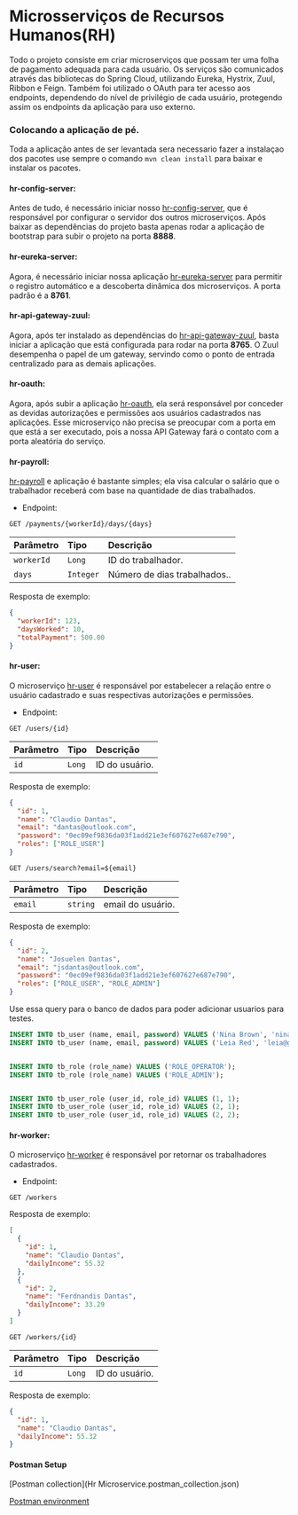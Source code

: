 # Microsserviços de Recursos Humanos(RH)

Todo o projeto consiste em criar microserviços que possam ter uma folha de pagamento adequada para cada usuário. Os 
serviços são comunicados através das bibliotecas do Spring Cloud, utilizando Eureka, Hystrix, Zuul, Ribbon e Feign. 
Também foi utilizado o OAuth para ter acesso aos endpoints, dependendo do nível de privilégio de cada usuário, 
protegendo assim os endpoints da aplicação para uso externo.

### Colocando a aplicação de pé.

Toda a aplicação antes de ser levantada sera necessario fazer a instalaçao dos pacotes use sempre o comando 
`mvn clean install` para baixar e instalar os pacotes.


#### hr-config-server:

Antes de tudo, é necessário iniciar nosso [hr-config-server](hr-config-server), que é responsável por configurar o 
servidor dos outros microserviços. Após baixar as dependências do projeto basta apenas rodar a aplicação de bootstrap 
para subir o projeto na porta **8888**.

#### hr-eureka-server:

Agora, é necessário iniciar nossa aplicação [hr-eureka-server](hr-eureka-server) para permitir o registro automático e a 
descoberta dinâmica dos microserviços. A porta padrão é a **8761**.

#### hr-api-gateway-zuul:

Agora, após ter instalado as dependências do [hr-api-gateway-zuul](hr-api-gateway-zuul), basta iniciar a aplicação que 
está configurada para rodar na porta **8765**. O Zuul desempenha o papel de um gateway, servindo como o ponto de entrada 
centralizado para as demais aplicações.

#### hr-oauth:

Agora, após subir a aplicação [hr-oauth](hr-oauth), ela será responsável por conceder as devidas autorizações e 
permissões aos usuários cadastrados nas aplicações. Esse microserviço não precisa se preocupar com a porta em que está 
a ser executado, pois a nossa API Gateway fará o contato com a porta aleatória do serviço.

#### hr-payroll:

[hr-payroll](hr-payroll) e aplicação é bastante simples; ela visa calcular o salário que o trabalhador receberá com base 
na quantidade de dias trabalhados.

- Endpoint:

```http
GET /payments/{workerId}/days/{days}
```

| Parâmetro  | Tipo      | Descrição                    |
|:-----------|:----------|:-----------------------------|
| `workerId` | `Long`    | ID do trabalhador.           |
| `days`     | `Integer` | Número de dias trabalhados.. |

Resposta de exemplo:

```json
{
  "workerId": 123,
  "daysWorked": 10,
  "totalPayment": 500.00
}
```

#### hr-user:

O microserviço [hr-user](hr-user) é responsável por estabelecer a relação entre o usuário cadastrado e suas respectivas 
autorizações e permissões.

- Endpoint:

```http
GET /users/{id}
```

| Parâmetro | Tipo      | Descrição      |
|:----------|:----------|:---------------|
| `id`      | `Long`    | ID do usuário. |

Resposta de exemplo:

```json
{
  "id": 1,
  "name": "Claudio Dantas",
  "email": "dantas@outlook.com",
  "password": "0ec09ef9836da03f1add21e3ef607627e687e790",
  "roles": ["ROLE_USER"]
}
```

```http
GET /users/search?email=${email}
```

| Parâmetro | Tipo     | Descrição         |
|:----------|:---------|:------------------|
| `email`   | `string` | email do usuário. |

Resposta de exemplo:

```json
{
  "id": 2,
  "name": "Josuelen Dantas",
  "email": "jsdantas@outlook.com",
  "password": "0ec09ef9836da03f1add21e3ef607627e687e790",
  "roles": ["ROLE_USER", "ROLE_ADMIN"]
}
```

Use essa query para o banco de dados para poder adicionar usuarios para testes.

```sql
INSERT INTO tb_user (name, email, password) VALUES ('Nina Brown', 'nina@gmail.com', '$2a$10$NYFZ/8WaQ3Qb6FCs.00jce4nxX9w7AkgWVsQCG6oUwTAcZqP9Flqu');
INSERT INTO tb_user (name, email, password) VALUES ('Leia Red', 'leia@gmail.com', '$2a$10$NYFZ/8WaQ3Qb6FCs.00jce4nxX9w7AkgWVsQCG6oUwTAcZqP9Flqu');


INSERT INTO tb_role (role_name) VALUES ('ROLE_OPERATOR');
INSERT INTO tb_role (role_name) VALUES ('ROLE_ADMIN');


INSERT INTO tb_user_role (user_id, role_id) VALUES (1, 1);
INSERT INTO tb_user_role (user_id, role_id) VALUES (2, 1);
INSERT INTO tb_user_role (user_id, role_id) VALUES (2, 2);
```

#### hr-worker:

O microserviço [hr-worker](hr-worker) é responsável por retornar os trabalhadores cadastrados.

- Endpoint:

```http
GET /workers
```
Resposta de exemplo:

```json
[
  {
    "id": 1,
    "name": "Claudio Dantas",
    "dailyIncome": 55.32
  },
  {
    "id": 2,
    "name": "Ferdnandis Dantas",
    "dailyIncome": 33.29
  }
]
```

```http
GET /workers/{id}
```

| Parâmetro | Tipo   | Descrição      |
|:----------|:-------|:---------------|
| `id`      | `Long` | ID do usuário. |

Resposta de exemplo:

```json
{
  "id": 1,
  "name": "Claudio Dantas",
  "dailyIncome": 55.32
}
```

#### Postman Setup

[Postman collection](Hr Microservice.postman_collection.json)

[Postman environment](hr-ms.postman_environment.json)

[//]: # ()
[//]: # ()
[//]: # ()
[//]: # (### 1.2 Implementar projeto hr-worker)

[//]: # ()
[//]: # ()
[//]: # (Script SQL)

[//]: # ()
[//]: # (```sql)

[//]: # ()
[//]: # (INSERT INTO tb_worker &#40;name, daily_Income&#41; VALUES &#40;'Bob', 200.0&#41;;)

[//]: # ()
[//]: # (INSERT INTO tb_worker &#40;name, daily_Income&#41; VALUES &#40;'Maria', 300.0&#41;;)

[//]: # ()
[//]: # (INSERT INTO tb_worker &#40;name, daily_Income&#41; VALUES &#40;'Alex', 250.0&#41;;)

[//]: # ()
[//]: # (```)

[//]: # ()
[//]: # ()
[//]: # ()
[//]: # ()
[//]: # (### 1.3 Criar projeto hr-payroll)

[//]: # ()
[//]: # ()
[//]: # ()
[//]: # ()
[//]: # (### 1.4 Implementar projeto hr-payroll &#40;mock&#41;)

[//]: # ()
[//]: # ()
[//]: # (### 1.5 RestTemplate)

[//]: # ()
[//]: # ()
[//]: # (### 1.6 Feign)

[//]: # ()
[//]: # ()
[//]: # (### 1.7 Ribbon load balancing)

[//]: # ()
[//]: # ()
[//]: # (# Fase 2: Eureka, Hystrix, Zuul)

[//]: # ()
[//]: # ()
[//]: # (### 2.1 Criar projeto hr-eureka-server)

[//]: # ()
[//]: # ()
[//]: # (### 2.2 Configurar hr-eureka-server)

[//]: # ()
[//]: # ()
[//]: # (Porta padrão: 8761)

[//]: # ()
[//]: # ()
[//]: # (Acessar o dashboard no navegador: http://localhost:8761)

[//]: # ()
[//]: # ()
[//]: # (### 2.3 Configurar clientes Eureka)

[//]: # ()
[//]: # ()
[//]: # (Eliminar o Ribbon de hr-payroll:)

[//]: # ()
[//]: # (- Dependência Maven)

[//]: # ()
[//]: # (- Annotation no programa principal)

[//]: # ()
[//]: # (- Configuração em application.properties)

[//]: # ()
[//]: # ()
[//]: # (Atenção: aguardar um pouco depois de subir os microsserviços)

[//]: # ()
[//]: # ()
[//]: # (### 2.4 Random port para hr-worker)

[//]: # ()
[//]: # ()
[//]: # (```)

[//]: # ()
[//]: # (server.port=${PORT:0})

[//]: # ()
[//]: # ()
[//]: # (eureka.instance.instance-id=${spring.application.name}:${spring.application.instance_id:${random.value}})

[//]: # ()
[//]: # (```)

[//]: # ()
[//]: # ()
[//]: # (Atenção: deletar as configurações múltiplas de execução de hr-worker)

[//]: # ()
[//]: # ()
[//]: # (### 2.5 Tolerância a falhas com Hystrix)

[//]: # ()
[//]: # ()
[//]: # (### 2.6 Timeout de Hystrix e Ribbon)

[//]: # ()
[//]: # ()
[//]: # (Atenção: testar antes sem a annotation do Hystrix)

[//]: # ()
[//]: # ()
[//]: # (```)

[//]: # ()
[//]: # (hystrix.command.default.execution.isolation.thread.timeoutInMilliseconds=60000)

[//]: # ()
[//]: # (ribbon.ConnectTimeout=10000)

[//]: # ()
[//]: # (ribbon.ReadTimeout=20000)

[//]: # ()
[//]: # (```)

[//]: # ()
[//]: # ()
[//]: # (### 2.7 Criar projeto hr-zuul-server)

[//]: # ()
[//]: # ()
[//]: # (### 2.8 Configurar hr-zuul-server)

[//]: # ()
[//]: # ()
[//]: # (Porta padrão: 8765)

[//]: # ()
[//]: # ()
[//]: # (### 2.9 Random port para hr-payroll)

[//]: # ()
[//]: # ()
[//]: # ()
[//]: # (### 2.10 Zuul timeout)

[//]: # ()
[//]: # ()
[//]: # (Mesmo o timeout de Hystrix e Ribbon configurado em um microsserviço, se o Zuul não tiver seu timeout configurado, para ele será um problema de timeout. Então precisamos configurar o timeout no Zuul.)

[//]: # ()
[//]: # ()
[//]: # (Se o timeout estiver configurado somente em Zuul, o Hystrix vai chamar o método alternativo no microsserviço específico.)

[//]: # ()
[//]: # ()
[//]: # (# Fase 3: Configuração centralizada)

[//]: # ()
[//]: # ()
[//]: # (### 3.1 Criar projeto hr-config-server)

[//]: # ()
[//]: # ()
[//]: # (### 3.2 Configurar projeto hr-config-server)

[//]: # ()
[//]: # ()
[//]: # (Quando um microsserviço é levantado, antes de se registrar no Eureka, ele busca as configurações no repositório central de configurações.)

[//]: # ()
[//]: # ()
[//]: # (hr-worker.properties)

[//]: # ()
[//]: # (```)

[//]: # ()
[//]: # (test.config=My config value default profile)

[//]: # ()
[//]: # (```)

[//]: # ()
[//]: # (hr-worker-test.properties)

[//]: # ()
[//]: # (```)

[//]: # ()
[//]: # (test.config=My config value test profile)

[//]: # ()
[//]: # (```)

[//]: # ()
[//]: # (Teste:)

[//]: # ()
[//]: # (```)

[//]: # ()
[//]: # (http://localhost:8888/hr-worker/default)

[//]: # ()
[//]: # (http://localhost:8888/hr-worker/test)

[//]: # ()
[//]: # (```)

[//]: # ()
[//]: # ()
[//]: # (### 3.3 hr-worker como cliente do servidor de configuração, profiles ativos)

[//]: # ()
[//]: # ()
[//]: # (No arquivo bootstrap.properties configuramos somente o que for relacionado com o servidor de configuração, e também o profile do projeto.)

[//]: # ()
[//]: # ()
[//]: # (Atenção: as configurações do bootstrap.properties tem prioridade sobre as do application.properties)

[//]: # ()
[//]: # ()
[//]: # (### 3.4 Actuator para atualizar configurações em runtime)

[//]: # ()
[//]: # ()
[//]: # (Atenção: colocar @RefreshScope em toda classe que possua algum acesso às configurações)

[//]: # ()
[//]: # ()
[//]: # (### 3.5 Repositório Git privativo)

[//]: # ()
[//]: # ()
[//]: # (Atenção: reinicie a IDE depois de adicionar as variáveis de ambiente)

[//]: # ()
[//]: # ()
[//]: # (# Fase 4: autenticação e autorização)

[//]: # ()
[//]: # ()
[//]: # (### 4.1 Criar projeto hr-user)

[//]: # ()
[//]: # ()
[//]: # (### 4.2 Configurar projeto hr-user)

[//]: # ()
[//]: # ()
[//]: # (### 4.3 Entidades User, Role e associação N-N)

[//]: # ()
[//]: # ()
[//]: # (### 4.4 Carga inicial do banco de dados)

[//]: # ()
[//]: # ()
[//]: # ()
[//]: # ()
[//]: # (### 4.5 UserRepository, UserResource, Zuul config)

[//]: # ()
[//]: # ()
[//]: # (### 4.6 Criar projeto hr-oauth)

[//]: # ()
[//]: # ()
[//]: # (### 4.7 Configurar projeto hr-oauth)

[//]: # ()
[//]: # ()
[//]: # (### 4.8 UserFeignClient)

[//]: # ()
[//]: # ()
[//]: # (### 4.9 Login e geração do Token JWT)

[//]: # ()
[//]: # ()
[//]: # (Source -> Override -> configure&#40;AuthenticationManagerBuilder&#41;)

[//]: # ()
[//]: # ()
[//]: # (Source -> Override -> authenticationManager&#40;&#41;)

[//]: # ()
[//]: # ()
[//]: # (Basic authorization = "Basic " + Base64.encode&#40;client-id + ":" + client-secret&#41;)

[//]: # ()
[//]: # ()
[//]: # (### 4.10 Autorização de recursos pelo gateway Zuul)

[//]: # ()
[//]: # ()
[//]: # (### 4.11 Deixando o Postman top)

[//]: # ()
[//]: # ()
[//]: # (Variáveis:)

[//]: # ()
[//]: # (- api-gateway: http://localhost:8765)

[//]: # ()
[//]: # (- config-host: http://localhost:8888)

[//]: # ()
[//]: # (- client-name: CLIENT-NAME)

[//]: # ()
[//]: # (- client-secret: CLIENT-SECRET)

[//]: # ()
[//]: # (- username: leia@gmail.com)

[//]: # ()
[//]: # (- password: 123456)

[//]: # ()
[//]: # (- token:)

[//]: # ()
[//]: # ()
[//]: # (Script para atribuir token à variável de ambiente do Postman:)

[//]: # ()
[//]: # (```js)

[//]: # ()
[//]: # (if &#40;responseCode.code >= 200 && responseCode.code < 300&#41; {)

[//]: # ()
[//]: # (    var json = JSON.parse&#40;responseBody&#41;;)

[//]: # ()
[//]: # (    postman.setEnvironmentVariable&#40;'token', json.access_token&#41;;)

[//]: # ()
[//]: # (})

[//]: # ()
[//]: # (```)

[//]: # ()
[//]: # (### 4.12 Configuração de segurança para o servidor de configuração)

[//]: # ()
[//]: # ()
[//]: # (### 4.13 Configurando CORS)

[//]: # ()
[//]: # ()
[//]: # (Teste no navegador:)

[//]: # ()
[//]: # (```js)

[//]: # ()
[//]: # (fetch&#40;"http://localhost:8765/hr-worker/workers", {)

[//]: # ()
[//]: # (  "headers": {)

[//]: # ()
[//]: # (    "accept": "*/*",)

[//]: # ()
[//]: # (    "accept-language": "en-US,en;q=0.9,pt-BR;q=0.8,pt;q=0.7",)

[//]: # ()
[//]: # (    "sec-fetch-dest": "empty",)

[//]: # ()
[//]: # (    "sec-fetch-mode": "cors",)

[//]: # ()
[//]: # (    "sec-fetch-site": "cross-site")

[//]: # ()
[//]: # (  },)

[//]: # ()
[//]: # (  "referrer": "http://localhost:3000",)

[//]: # ()
[//]: # (  "referrerPolicy": "no-referrer-when-downgrade",)

[//]: # ()
[//]: # (  "body": null,)

[//]: # ()
[//]: # (  "method": "GET",)

[//]: # ()
[//]: # (  "mode": "cors",)

[//]: # ()
[//]: # (  "credentials": "omit")

[//]: # ()
[//]: # (}&#41;;)

[//]: # ()
[//]: # (```)